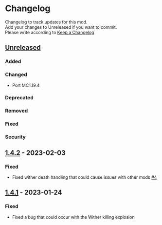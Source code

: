# Changelog
Changelog to track updates for this mod.  
    Add your changes to Unreleased if you want to commit.  
    Please write according to [Keep a Changelog](https://keepachangelog.com/en/1.0.0/)

## [Unreleased]

### Added

### Changed
- Port MC1.19.4 
### Deprecated

### Removed

### Fixed

### Security

## [1.4.2] - 2023-02-03

### Fixed
- Fixed wither death handling that could cause issues with other
  mods [#4](https://github.com/MORIMORI0317/BEStyleWither/issues/4)

## [1.4.1] - 2023-01-24

### Fixed
- Fixed a bug that could occur with the Wither killing explosion

[Unreleased]: https://github.com/MORIMORI0317/BEStyleWither/compare/v1.4.2...HEAD
[1.4.2]: https://github.com/MORIMORI0317/BEStyleWither/compare/v1.4.1...v1.4.2
[1.4.1]: https://github.com/MORIMORI0317/BEStyleWither/commits/v1.4.1

